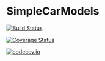 # SimpleCarModels

[![Build Status](https://travis-ci.org/schmrlng/SimpleCarModels.jl.svg?branch=master)](https://travis-ci.org/schmrlng/SimpleCarModels.jl)

[![Coverage Status](https://coveralls.io/repos/schmrlng/SimpleCarModels.jl/badge.svg?branch=master&service=github)](https://coveralls.io/github/schmrlng/SimpleCarModels.jl?branch=master)

[![codecov.io](http://codecov.io/github/schmrlng/SimpleCarModels.jl/coverage.svg?branch=master)](http://codecov.io/github/schmrlng/SimpleCarModels.jl?branch=master)
